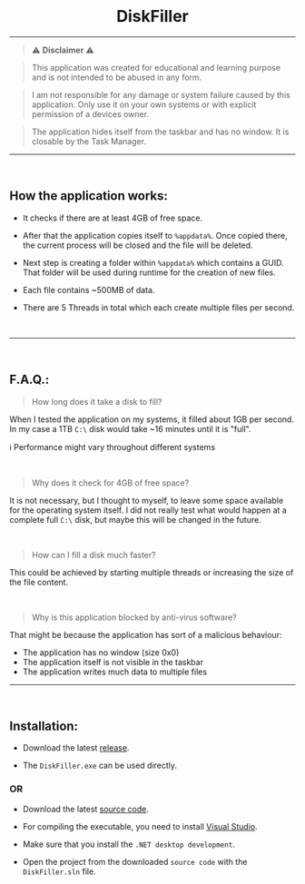 <br>

<h1 align="center">
  DiskFiller
</h1>

---

> :warning: **Disclaimer** :warning:

> This application was created for educational and learning purpose and is not intended to be abused in any form.

> I am not responsible for any damage or system failure caused by this application.
Only use it on your own systems or with explicit permission of a devices owner.

> The application hides itself from the taskbar and has no window. It is closable by the Task Manager.

---

<br>

## How the application works:

- It checks if there are at least 4GB of free space.

- After that the application copies itself to `%appdata%`. Once copied there, the current process will be closed and the file will be deleted.

- Next step is creating a folder within `%appdata%` which contains a GUID. That folder will be used during runtime for the creation of new files.

- Each file contains ~500MB of data.

- There are 5 Threads in total which each create multiple files per second.

<br>

---

<br>

## F.A.Q.:

> How long does it take a disk to fill?

When I tested the application on my systems, it filled about 1GB per second.
In my case a 1TB `C:\` disk would take ~16 minutes until it is "full".

:information_source: Performance might vary throughout different systems

<br>

> Why does it check for 4GB of free space?

It is not necessary, but I thought to myself, to leave some space available for the operating system itself.
I did not really test what would happen at a complete full `C:\` disk, but maybe this will be changed in the future.

<br>

>  How can I fill a disk much faster?

This could be achieved by starting multiple threads or increasing the size of the file content.

<br>

> Why is this application blocked by anti-virus software?

That might be because the application has sort of a malicious behaviour:
- The application has no window (size 0x0)
- The application itself is not visible in the taskbar
- The application writes much data to multiple files

---

<br>

## Installation:

- Download the latest [release](https://github.com/mLoDar/DiskFiller/releases/).

- The `DiskFiller.exe` can be used directly.

### OR

- Download the latest [source code](https://github.com/mLoDar/DiskFiller/releases/).

- For compiling the executable, you need to install [Visual Studio](https://visualstudio.microsoft.com/downloads/).

- Make sure that you install the `.NET desktop development`.

- Open the project from the downloaded `source code` with the `DiskFiller.sln` file.
